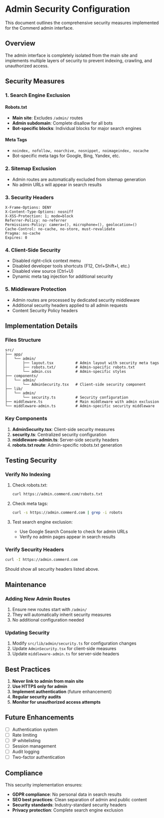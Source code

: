 # Admin Security Configuration

This document outlines the comprehensive security measures implemented for the Commerd admin interface.

## Overview

The admin interface is completely isolated from the main site and implements multiple layers of security to prevent indexing, crawling, and unauthorized access.

## Security Measures

### 1. Search Engine Exclusion

#### Robots.txt
- **Main site**: Excludes `/admin/` routes
- **Admin subdomain**: Complete disallow for all bots
- **Bot-specific blocks**: Individual blocks for major search engines

#### Meta Tags
- `noindex, nofollow, noarchive, nosnippet, noimageindex, nocache`
- Bot-specific meta tags for Google, Bing, Yandex, etc.

### 2. Sitemap Exclusion

- Admin routes are automatically excluded from sitemap generation
- No admin URLs will appear in search results

### 3. Security Headers

```
X-Frame-Options: DENY
X-Content-Type-Options: nosniff
X-XSS-Protection: 1; mode=block
Referrer-Policy: no-referrer
Permissions-Policy: camera=(), microphone=(), geolocation=()
Cache-Control: no-cache, no-store, must-revalidate
Pragma: no-cache
Expires: 0
```

### 4. Client-Side Security

- Disabled right-click context menu
- Disabled developer tools shortcuts (F12, Ctrl+Shift+I, etc.)
- Disabled view source (Ctrl+U)
- Dynamic meta tag injection for additional security

### 5. Middleware Protection

- Admin routes are processed by dedicated security middleware
- Additional security headers applied to all admin requests
- Content Security Policy headers

## Implementation Details

### Files Structure

```
src/
├── app/
│   └── admin/
│       ├── layout.tsx          # Admin layout with security meta tags
│       ├── robots.txt/         # Admin-specific robots.txt
│       └── admin.css           # Admin-specific styles
├── components/
│   └── admin/
│       └── AdminSecurity.tsx   # Client-side security component
├── lib/
│   └── admin/
│       └── security.ts         # Security configuration
├── middleware.ts               # Main middleware with admin exclusion
└── middleware-admin.ts         # Admin-specific security middleware
```

### Key Components

1. **AdminSecurity.tsx**: Client-side security measures
2. **security.ts**: Centralized security configuration
3. **middleware-admin.ts**: Server-side security headers
4. **robots.txt route**: Admin-specific robots.txt generation

## Testing Security

### Verify No Indexing

1. Check robots.txt:
   ```bash
   curl https://admin.commerd.com/robots.txt
   ```

2. Check meta tags:
   ```bash
   curl -s https://admin.commerd.com | grep -i robots
   ```

3. Test search engine exclusion:
   - Use Google Search Console to check for admin URLs
   - Verify no admin pages appear in search results

### Verify Security Headers

```bash
curl -I https://admin.commerd.com
```

Should show all security headers listed above.

## Maintenance

### Adding New Admin Routes

1. Ensure new routes start with `/admin/`
2. They will automatically inherit security measures
3. No additional configuration needed

### Updating Security

1. Modify `src/lib/admin/security.ts` for configuration changes
2. Update `AdminSecurity.tsx` for client-side measures
3. Update `middleware-admin.ts` for server-side headers

## Best Practices

1. **Never link to admin from main site**
2. **Use HTTPS only for admin**
3. **Implement authentication** (future enhancement)
4. **Regular security audits**
5. **Monitor for unauthorized access attempts**

## Future Enhancements

- [ ] Authentication system
- [ ] Rate limiting
- [ ] IP whitelisting
- [ ] Session management
- [ ] Audit logging
- [ ] Two-factor authentication

## Compliance

This security implementation ensures:
- **GDPR compliance**: No personal data in search results
- **SEO best practices**: Clean separation of admin and public content
- **Security standards**: Industry-standard security headers
- **Privacy protection**: Complete search engine exclusion

